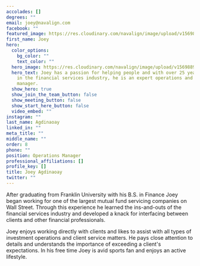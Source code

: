 ```yaml
---
accolades: []
degrees: ""
email: joey@navalign.com
facebook: ""
featured_image: https://res.cloudinary.com/navalign/image/upload/v1569889748/Agdinaoay_Joey_Headshot_ik6935.jpg
first_name: Joey
hero:
  color_options:
    bg_color: ""
    text_color: ""
  hero_image: https://res.cloudinary.com/navalign/image/upload/v1569889002/Agdinaoay_Joey_Headshot_e3ggbz.jpg
  hero_text: Joey has a passion for helping people and with over 25 years of experience
    in the financial services industry, he is an expert operations and client services
    manager.
  show_hero: true
  show_join_the_team_button: false
  show_meeting_button: false
  show_start_here_button: false
  video_embed: ""
instagram: ""
last_name: Agdinaoay
linked_in: ""
meta_title: ""
middle_name: ""
order: 8
phone: ""
position: Operations Manager
professional_affiliations: []
profile_key: []
title: Joey Agdinaoay
twitter: ""
---
```

After graduating from Franklin University with his B.S. in Finance Joey began working for one of the largest mutual fund servicing companies on Wall Street. Through this experience he learned the ins-and-outs of the financial services industry and developed a knack for interfacing between clients and other financial professionals. 

Joey enjoys working directly with clients and likes to assist with all types of investment operations and client service matters. He pays close attention to details and understands the importance of exceeding a client's expectations. In his free time Joey is avid sports fan and enjoys an active lifestyle.